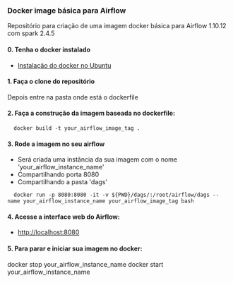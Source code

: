 ### Docker image básica para Airflow
Repositório para criação de uma imagem docker básica para Airflow 1.10.12 com spark 2.4.5

#### 0. Tenha o docker instalado
- [Instalação do docker no Ubuntu](https://www.digitalocean.com/community/tutorials/how-to-install-and-use-docker-on-ubuntu-20-04-pt)
#### 1. Faça o clone do repositório
Depois entre na pasta onde está o dockerfile
#### 2. Faça a construção da imagem baseada no dockerfile:
```
  docker build -t your_airflow_image_tag .
```
#### 3. Rode a imagem no seu airflow
- Será criada uma instância da sua imagem com o nome 'your_airflow_instance_name'
- Compartilhando porta 8080
- Compartilhando a pasta 'dags'
```
  docker run -p 8080:8080 -it -v ${PWD}/dags/:/root/airflow/dags --name your_airflow_instance_name your_airflow_image_tag bash
```
#### 4. Acesse a interface web do Airflow:
- [http://localhost:8080](http://localhost:8080)

#### 5. Para parar e iniciar sua imagem no docker:
docker stop your_airflow_instance_name
docker start your_airflow_instance_name
